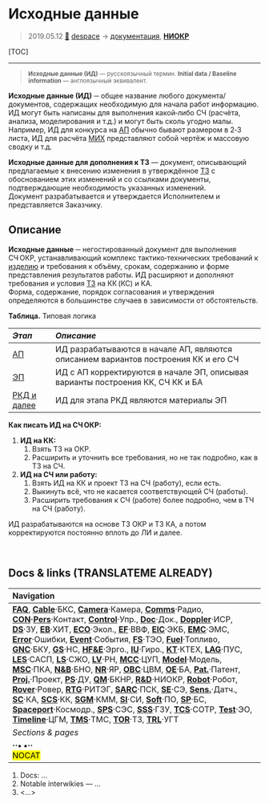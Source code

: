 # Исходные данные
> 2019.05.12 [🚀](../index/index.md) [despace](index.md) → [документация](doc.md), **[НИОКР](.md)**

[TOC]

---

> <small>**Исходные данные (ИД)** — русскоязычный термин. **Initial data / Baseline information** — англоязычный эквивалент.</small>

**Исходные данные (ИД)** ─ общее название любого документа/документов, содержащих необходимую для начала работ информацию. ИД могут быть написаны для выполнения какой‑либо СЧ (расчёта, анализа, моделирования и т.д.) и могут быть сколь угодно малы. Например, ИД для конкурса на [АП](rnd_ap.md) обычно бывают размером в 2‑3 листа, ИД для расчёта [МИХ](mic.md) представляют собой чертёж и массовую сводку и т.д.

**Исходные данные для дополнения к ТЗ** — документ, описывающий предлагаемые к внесению изменения в утверждённое [ТЗ](tor.md) с обоснованием этих изменений и со ссылками документы, подтверждающие необходимость указанных изменений.  
Документ разрабатывается и утверждается Исполнителем и представляется Заказчику.



## Описание

**Исходные данные** ─ негостированный документ для выполнения СЧ ОКР, устанавливающий комплекс тактико‑технических требований к [изделию](unit.md) и требования к объёму, срокам, содержанию и форме представления результатов работы. ИД расширяют и дополняют требования и условия [ТЗ](tor.md) на КК (КС) и КА.  
Форма, содержание, порядок согласования и утверждения определяются в большинстве случаев в зависимости от обстоятельств.

**Таблица.** Типовая логика

|*Этап*|*Описание*|
|:--|:--|
|[АП](rnd_ap.md)|ИД разрабатываются в начале АП, являются описанием вариантов построения КК и его СЧ|
|[ЭП](rnd_ep.md)|ИД с АП корректируются в начале ЭП, описывая варианты построения КК, СЧ КК и БА|
|[РКД и далее](rnd_rkd.md)|ИД для этапа РКД являются материалы ЭП|

**Как писать ИД на СЧ ОКР:**

   1. **ИД на КК:**
      1. Взять ТЗ на ОКР.
      1. Расширить и уточнить все требования, но не так подробно, как в ТЗ на СЧ.
   1. **ИД на СЧ или работу:**
      1. Взять ИД на КК и проект ТЗ на СЧ (работу), если есть.
      1. Выкинуть всё, что не касается соответствующей СЧ (работы).
      1. Расширить требования к СЧ (работе) более подробно, чем в ТЧ на СЧ (работу).

ИД разрабатываются на основе ТЗ ОКР и ТЗ КА, а потом корректируются постоянно вплоть до ЛИ и далее.



<p style="page-break-after:always"> </p>

## Docs & links (TRANSLATEME ALREADY)
|Navigation|
|:--|
|**[FAQ](faq.md)**, **[Cable](cable.md)**·БКС, **[Camera](cam.md)**·Камера, **[Comms](comms.md)**·Радио, **[CON](contact.md)·[Pers](person.md)**·Контакт, **[Control](control.md)**·Упр., **[Doc](doc.md)**·Док., **[Doppler](doppler.md)**·ИСР, **[DS](ds.md)**·ЗУ, **[EB](eb.md)**·ХИТ, **[ECO](ecology.md)**·Экол., **[EF](ef.md)**·ВВФ, **[ElC](elc.md)**·ЭКБ, **[EMC](emc.md)**·ЭМС, **[Error](error.md)**·Ошибки, **[Event](event.md)**·События, **[FS](fs.md)**·ТЭО, **[Fuel](fuel.md)**·Топливо, **[GNC](gnc.md)**·БКУ, **[GS](scs.md)**·НС, **[HF&E](hfe.md)**·Эрго., **[IU](iu.md)**·Гиро., **[KT](kt.md)**·КТЕХ, **[LAG](lag.md)**·ПУC, **[LES](les.md)**·САСП, **[LS](ls.md)**·СЖО, **[LV](lv.md)**·РН, **[MCC](mcc.md)**·ЦУП, **[Model](model.md)**·Модель, **[MSC](sc.md)**·ПКА, **[N&B](nnb.md)**·БНО, **[NR](nr.md)**·ЯР, **[OBC](obc.md)**·ЦВМ, **[OE](oe.md)**·БА, **[Pat.](патент.md)**·Патент, **[Proj.](project.md)**·Проект, **[PS](ps.md)**·ДУ, **[QM](qm.md)**·БКНР, **[R&D](rnd.md)**·НИОКР, **[Robot](robotics.md)**·Робот, **[Rover](rover.md)**·Ровер, **[RTG](rtg.md)**·РИТЭГ, **[SARC](sarc.md)**·ПСК, **[SE](se.md)**·СЭ, **[Sens.](sensor.md)**·Датч., **[SC](sc.md)**·КА, **[SCS](scs.md)**·КК, **[SGM](sgm.md)**·КММ, **[SI](si.md)**·СИ, **[Soft](soft.md)**·ПО, **[SP](sp.md)**·БС, **[Spaceport](spaceport.md)**·Космодр., **[SPS](sps.md)**·СЭС, **[SSS](sss.md)**·ГЗУ, **[TCS](tcs.md)**·СОТР, **[Test](test.md)**·ЭО, **[Timeline](timeline.md)**·ЦГМ, **[TMS](tms.md)**·ТМС, **[TOR](tor.md)**·ТЗ, **[TRL](trl.md)**·УГТ|
|*Sections & pages*|
|**··• [](.md) •··**<br> <mark>NOCAT</mark>|

   1. Docs: …
   1. Notable interwikies — …
   1. <…>
